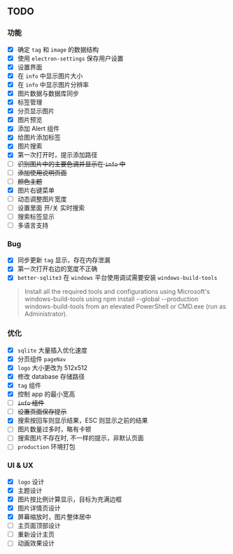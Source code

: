 ## TODO

### 功能

- [x] 确定 `tag` 和 `image` 的数据结构
- [x] 使用 `electron-settings` 保存用户设置
- [x] 设置界面
- [x] 在 `info` 中显示图片大小
- [x] 在 `info` 中显示图片分辨率
- [x] 图片数据与数据库同步
- [x] 标签管理
- [x] 分页显示图片
- [x] 图片预览
- [x] 添加 Alert 组件
- [x] 给图片添加标签
- [x] 图片搜索
- [x] 第一次打开时，提示添加路径
- [ ] ~~识别图片中的主要色调并显示在 `info` 中~~
- [ ] ~~添加使用说明页面~~
- [ ] ~~颜色主题~~
- [x] 图片右键菜单
- [ ] 动态调整图片宽度
- [ ] 设置里面 开/关 实时搜索
- [ ] 搜索标签显示
- [ ] 多语言支持

### Bug

- [x] 同步更新 `tag` 显示，存在内存泄漏
- [x] 第一次打开右边的宽度不正确
- [x] `better-sqlite3` 在 `windows` 平台使用调试需要安装 `windows-build-tools`
> Install all the required tools and configurations using Microsoft's windows-build-tools using npm install --global --production windows-build-tools from an elevated PowerShell or CMD.exe (run as Administrator).

### 优化

- [x] `sqlite` 大量插入优化速度
- [x] 分页组件 `pageNav`
- [x] `logo` 大小更改为 512x512
- [x] 修改 database 存储路径
- [x] `tag` 组件
- [x] 控制 app 的最小宽高
- [ ] ~~`info` 组件~~
- [ ] ~~设置页面保存提示~~
- [x] 搜索按回车则显示结果，ESC 则显示之前的结果
- [ ] 图片数量过多时，略有卡顿
- [ ] 搜索图片不存在时, 不一样的提示，非默认页面
- [ ] `production` 环境打包

### UI & UX

- [x] `logo` 设计
- [x] 主题设计
- [x] 图片按比例计算显示，目标为充满边框
- [x] 图片详情页设计
- [x] 屏幕缩放时，图片整体居中
- [ ] 主页面顶部设计
- [ ] 重新设计主页
- [ ] 动画效果设计
